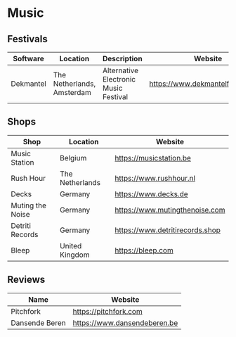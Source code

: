 # Music

## Festivals

| Software  | Location                   | Description                           | Website                           |
| --------- | -------------------------- | ------------------------------------- | --------------------------------- |
| Dekmantel | The Netherlands, Amsterdam | Alternative Electronic Music Festival | https://www.dekmantelfestival.com |

## Shops

| Shop             | Location        | Website                         |
| ---------------- | --------------- | ------------------------------- |
| Music Station    | Belgium         | https://musicstation.be         |
| Rush Hour        | The Netherlands | https://www.rushhour.nl         |
| Decks            | Germany         | https://www.decks.de            |
| Muting the Noise | Germany         | https://www.mutingthenoise.com  |
| Detriti Records  | Germany         | https://www.detritirecords.shop |
| Bleep            | United Kingdom  | https://bleep.com               |

## Reviews

| Name           | Website                      |
| -------------- | ---------------------------- |
| Pitchfork      | https://pitchfork.com        |
| Dansende Beren | https://www.dansendeberen.be |